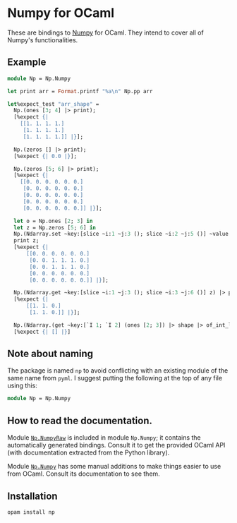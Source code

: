 # Numpy for OCaml

These are bindings to [Numpy](https://numpy.org) for OCaml. They
intend to cover all of Numpy's functionalities.

## Example

~~~ocaml
module Np = Np.Numpy

let print arr = Format.printf "%a\n" Np.pp arr

let%expect_test "arr_shape" =
  Np.(ones [3; 4] |> print);
  [%expect {|
    [[1. 1. 1. 1.]
     [1. 1. 1. 1.]
     [1. 1. 1. 1.]] |}];

  Np.(zeros [] |> print);
  [%expect {| 0.0 |}];

  Np.(zeros [5; 6] |> print);
  [%expect {|
    [[0. 0. 0. 0. 0. 0.]
     [0. 0. 0. 0. 0. 0.]
     [0. 0. 0. 0. 0. 0.]
     [0. 0. 0. 0. 0. 0.]
     [0. 0. 0. 0. 0. 0.]] |}];

  let o = Np.ones [2; 3] in
  let z = Np.zeros [5; 6] in
  Np.(Ndarray.set ~key:[slice ~i:1 ~j:3 (); slice ~i:2 ~j:5 ()] ~value:o z);
  print z;
  [%expect {|
      [[0. 0. 0. 0. 0. 0.]
       [0. 0. 1. 1. 1. 0.]
       [0. 0. 1. 1. 1. 0.]
       [0. 0. 0. 0. 0. 0.]
       [0. 0. 0. 0. 0. 0.]] |}];

  Np.(Ndarray.get ~key:[slice ~i:1 ~j:3 (); slice ~i:3 ~j:6 ()] z) |> print;
  [%expect {|
      [[1. 1. 0.]
       [1. 1. 0.]] |}];

  Np.(Ndarray.(get ~key:[`I 1; `I 2] (ones [2; 3]) |> shape |> of_int_list)) |> print;
  [%expect {| [] |}]
~~~

## Note about naming

The package is named `np` to avoid conflicting with an existing module
of the same name from `pyml`. I suggest putting the following at the
top of any file using this:

~~~ocaml
module Np = Np.Numpy
~~~

## How to read the documentation.

Module [`Np.NumpyRaw`](NumpyRaw.md) is included in module `Np.Numpy`; it contains the
automatically generated bindings. Consult it to get the provided OCaml
API (with documentation extracted from the Python library).

Module [`Np.Numpy`](Numpy.md) has some manual additions to make things easier to
use from OCaml. Consult its documentation to see them.

## Installation

~~~sh
opam install np
~~~

